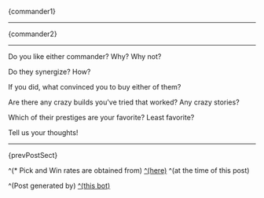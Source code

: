 {commander1}

---

{commander2}

---

Do you like either commander? Why? Why not?

Do they synergize? How?

If you did, what convinced you to buy either of them?

Are there any crazy builds you've tried that worked? Any crazy stories?

Which of their prestiges are your favorite? Least favorite?

Tell us your thoughts!

---

{prevPostSect}

^(* Pick and Win rates are obtained from) [^(here)](https://starcraft2coop.com/resources/stats) ^(at the time of this post)

^(Post generated by) [^(this bot)](https://github.com/antdood/SC2CoopPoster)
